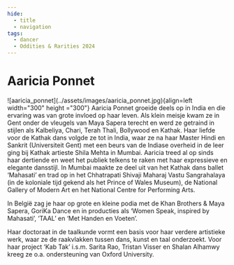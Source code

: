 ```yaml
---
hide:
  - title
  - navigation
tags: 
  - dancer
  - Oddities & Rarities 2024 
---
```


# Aaricia Ponnet

<div class="grid" markdown>
![aaricia_ponnet](../assets/images/aaricia_ponnet.jpg){align=left width="300" height ="300"}
Aaricia Ponnet groeide deels op in India en die ervaring was van grote invloed op haar leven. Als klein meisje kwam ze in Gent onder de vleugels van Maya Sapera terecht en werd ze getraind in stijlen als Kalbeliya, Chari, Terah Thali, Bollywood en Kathak. Haar liefde voor de Kathak dans volgde ze tot in India, waar ze na haar Master Hindi en Sankrit (Universiteit Gent) met een beurs van de Indiase overheid in de leer ging bij Kathak artieste Shila Mehta in Mumbai. Aaricia treed al op sinds haar dertiende en weet het publiek telkens te raken met haar expressieve en elegante dansstijl. In Mumbai maakte ze deel uit van het Kathak dans ballet ‘Mahasati’ en trad op in het Chhatrapati Shivaji Maharaj Vastu Sangrahalaya (in de koloniale tijd gekend als het Prince of Wales Museum), de National Gallery of Modern Art en het National Centre for Performing Arts.


</div> 

In België zag je haar op grote en kleine podia met de Khan Brothers & Maya Sapera, GoriKa Dance en in producties als ‘Women Speak, inspired by Mahasati’, ‘TAAL’ en ‘Met Handen en Voeten’.

Haar doctoraat in de taalkunde vormt een basis voor haar verdere artistieke werk, waar ze de raakvlakken tussen dans, kunst en taal onderzoekt. Voor haar project ‘Kab Tak’ i.s.m. Sarita Rao, Tristan Visser en Shalan Alhamwy kreeg ze o.a. ondersteuning van Oxford University.
